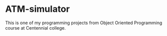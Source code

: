 # ATM-simulator
This is one of my programming projects from Object Oriented Programming course at Centennial college.
